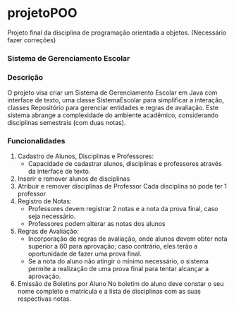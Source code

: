 # projetoPOO
Projeto final da disciplina de programação orientada a objetos. 
(Necessário fazer correções)

### Sistema de Gerenciamento Escolar
### Descrição
O projeto visa criar um Sistema de Gerenciamento Escolar em Java com interface de texto, uma classe SistemaEscolar para simplificar a interação, classes Repositório para gerenciar entidades e regras de avaliação. Este sistema abrange a complexidade do ambiente acadêmico, considerando disciplinas semestrais (com duas notas).

### Funcionalidades
1. Cadastro de Alunos, Disciplinas e Professores:
   - Capacidade de cadastrar alunos, disciplinas e professores através da interface de texto.
2. Inserir e remover alunos de disciplinas
3. Atribuir e remover disciplinas de Professor
Cada disciplina só pode ter 1 professor 
4. Registro de Notas:
   - Professores devem registrar 2 notas e a nota da prova final, caso seja necessário.
   - Professores podem alterar as notas dos alunos
5. Regras de Avaliação:
   - Incorporação de regras de avaliação, onde alunos devem obter nota superior a 60 para aprovação; caso contrário, eles terão a oportunidade de fazer uma prova final.
   - Se a nota do aluno não atingir o mínimo necessário, o sistema permite a realização de uma prova final para tentar alcançar a aprovação.
6. Emissão de Boletins por Aluno
No boletim do aluno deve constar o seu nome completo e matrícula e a lista de disciplinas com as suas respectivas notas.



